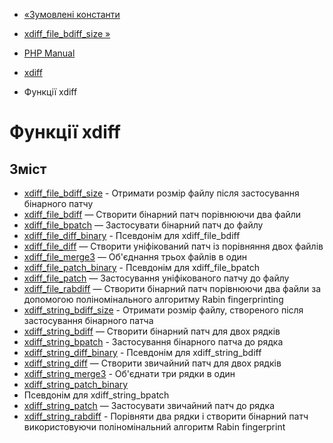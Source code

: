 - [«Зумовлені константи](xdiff.constants.md)
- [xdiff_file_bdiff_size »](function.xdiff-file-bdiff-size.md)

- [PHP Manual](index.md)
- [xdiff](book.xdiff.md)
- Функції xdiff

# Функції xdiff

## Зміст

- [xdiff_file_bdiff_size](function.xdiff-file-bdiff-size.md) -
Отримати розмір файлу після застосування бінарного патчу
- [xdiff_file_bdiff](function.xdiff-file-bdiff.md) — Створити
бінарний патч порівнюючи два файли
- [xdiff_file_bpatch](function.xdiff-file-bpatch.md) — Застосувати
бінарний патч до файлу
- [xdiff_file_diff_binary](function.xdiff-file-diff-binary.md) -
Псевдонім для xdiff_file_bdiff
- [xdiff_file_diff](function.xdiff-file-diff.md) — Створити
уніфікований патч із порівняння двох файлів
- [xdiff_file_merge3](function.xdiff-file-merge3.md) — Об'єднання
трьох файлів в один
- [xdiff_file_patch_binary](function.xdiff-file-patch-binary.md) -
Псевдонім для xdiff_file_bpatch
- [xdiff_file_patch](function.xdiff-file-patch.md) — Застосування
уніфікованого патчу до файлу
- [xdiff_file_rabdiff](function.xdiff-file-rabdiff.md) — Створити
бінарний патч порівнюючи два файли за допомогою поліномінального
алгоритму Rabin fingerprinting
- [xdiff_string_bdiff_size](function.xdiff-string-bdiff-size.md) -
Отримати розмір файлу, створеного після застосування бінарного патча
- [xdiff_string_bdiff](function.xdiff-string-bdiff.md) — Створити
бінарний патч для двох рядків
- [xdiff_string_bpatch](function.xdiff-string-bpatch.md) -
Застосування бінарного патча до рядка
- [xdiff_string_diff_binary](function.xdiff-string-diff-binary.md) -
Псевдонім для xdiff_string_bdiff
- [xdiff_string_diff](function.xdiff-string-diff.md) — Створити
звичайний патч для двох рядків
- [xdiff_string_merge3](function.xdiff-string-merge3.md) -
Об'єднати три рядки в один
- [xdiff_string_patch_binary](function.xdiff-string-patch-binary.md)
- Псевдонім для xdiff_string_bpatch
- [xdiff_string_patch](function.xdiff-string-patch.md) — Застосувати
звичайний патч до рядка
- [xdiff_string_rabdiff](function.xdiff-string-rabdiff.md) -
Порівняти два рядки і створити бінарний патч використовуючи
поліномінальний алгоритм Rabin fingerprint
